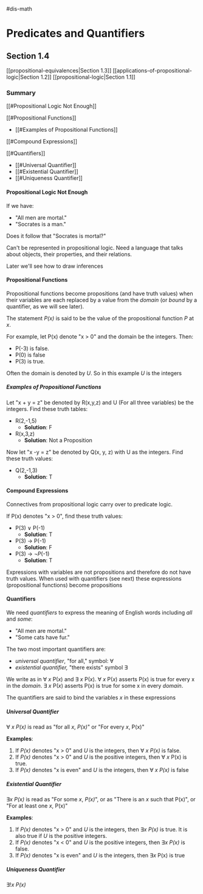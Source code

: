 #dis-math 

# Predicates and Quantifiers
## Section 1.4
[[propositional-equivalences|Section 1.3]]
[[applications-of-propositional-logic|Section 1.2]]
[[propositional-logic|Section 1.1]]

### Summary
[[#Propositional Logic Not Enough]]

[[#Propositional Functions]]
- [[#Examples of Propositional Functions]]

[[#Compound Expressions]]

[[#Quantifiers]]
- [[#Universal Quantifier]]
- [[#Existential Quantifier]]
- [[#Uniqueness Quantifier]]

#### Propositional Logic Not Enough

If we have:
- "All men are mortal."
- "Socrates is a man."

Does it follow that "Socrates is mortal?"

Can't be represented in propositional logic. Need a language that talks about objects, their properties, and their relations.

Later we'll see how to draw inferences

#### Propositional Functions

Propositional functions become propositions (and have truth values) when their variables are each replaced by a value from the *domain* (or *bound* by a quantifier, as we will see later).

The statement *P(x)* is said to be the value of the propositional function *P* at *x*.

For example, let P(x) denote "x > 0" and the domain be the integers. Then:
- P(-3) is false.
- P(0) is false
- P(3) is true.

Often the domain is denoted by *U*. So in this example *U* is the integers

##### Examples of Propositional Functions

Let "x + y = z" be denoted by R(x,y,z) and U (For all three variables) be the integers. Find these truth tables:
- R(2,-1,5)
	- __Solution__: F
- R(x,3,z)
	- __Solution__: Not a Proposition

Now let "x -y = z" be denoted by Q(x, y, z) with U as the integers. Find these truth values:
- Q(2,-1,3)
	- __Solution__: T

#### Compound Expressions

Connectives from propositional logic carry over to predicate logic.

If P(x) denotes "x > 0", find these truth values:
- P(3) $\vee$ P(-1)
	- __Solution__: T
- P(3) $\rightarrow$ P(-1)
	- __Solution__: F
- P(3) $\rightarrow$ $\neg$*P*(-1)
	- __Solution__: T

Expressions with variables are not propositions and therefore do not have truth values.
When used with quantifiers (see next) these expressions (propositional functions) become propositions

#### Quantifiers

We need *quantifiers* to express the meaning of English words including *all* and *some*:
- "All men are mortal."
- "Some cats have fur."

The two most important quantifiers are:
- *universal quantifier*, "for all," symbol: $\forall$
- *existential quantifier,* "there exists" symbol $\exists$

We write as in $\forall$ *x* P(*x*) and $\exists$ *x* P(*x*).
$\forall$ *x* P(*x*) asserts P(x) is true for every x in the *domain*.
$\exists$ *x* P(*x*) asserts P(x) is true for some x in every *domain*.

The quantifiers are said to bind the variables *x* in these expressions 

##### Universal Quantifier

$\forall$ *x* *P(x)* is read as "for all *x*, *P(x)*" or "For every *x*, P(x)"

__Examples__:
1) If *P(x)* denotes "x > 0" and *U* is the integers, then $\forall$ *x* *P(x)* is false.
2) If *P(x)* denotes "x > 0" and *U* is the positive integers, then $\forall$ *x* P(x) is true.
3) If *P(x)* denotes "x is even" and *U* is the integers, then $\forall$ *x* *P(x)* is false

##### Existential Quantifier

$\exists$*x* *P(x)* is read as "For some *x*, *P(x)*", or as "There is an *x* such that P(x)", or "For at least one *x*, P(x)"

__Examples__:
1. If *P(x)* denotes "x > 0" and *U* is the integers, then $\exists$*x* *P(x)* is true. It is also true if *U* is the positive integers.
2. If *P(x)* denotes "x < 0" and *U* is the positive integers, then $\exists$*x* *P(x)* is false.
3. If *P(x)* denotes "x is even" and *U* is the integers, then $\exists$*x* P(x) is true

##### Uniqueness Quantifier

$\exists$!*x* *P(x)*
